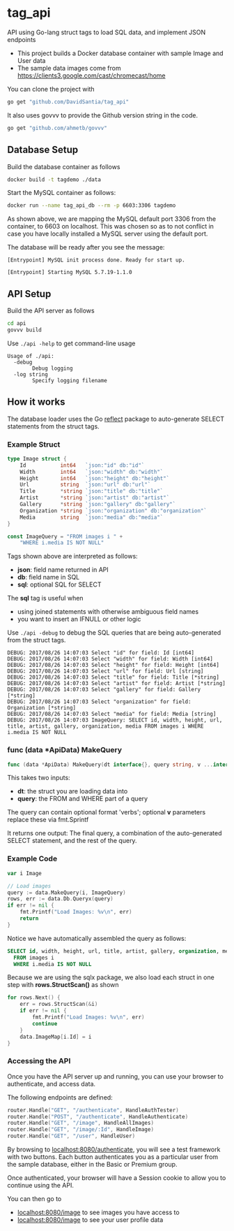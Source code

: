 # tag_api
API using Go-lang struct tags to load SQL data, and implement JSON endpoints

* This project builds a Docker database container with sample Image and User data
* The sample data images come from https://clients3.google.com/cast/chromecast/home

You can clone the project with
```sh
go get "github.com/DavidSantia/tag_api"
```

It also uses govvv to provide the Github version string in the code.
```sh
go get "github.com/ahmetb/govvv"
```

## Database Setup

Build the database container as follows
```sh
docker build -t tagdemo ./data
```

Start the MySQL container as follows:
```sh
docker run --name tag_api_db --rm -p 6603:3306 tagdemo
```
As shown above, we are mapping the MySQL default port 3306 from the container, to 6603 on localhost.  This was chosen so as to not conflict in case you have locally installed a MySQL server using the default port.

The database will be ready after you see the message:
```
[Entrypoint] MySQL init process done. Ready for start up.

[Entrypoint] Starting MySQL 5.7.19-1.1.0
```

## API Setup

Build the API server as follows
```sh
cd api
govvv build
```

Use `./api -help` to get command-line usage
```
Usage of ./api:
  -debug
    	Debug logging
  -log string
    	Specify logging filename
```

## How it works

The database loader uses the Go [reflect](https://golang.org/pkg/reflect) package to auto-generate SELECT statements from the struct tags.

### Example Struct
```go
type Image struct {
	Id           int64   `json:"id" db:"id"`
	Width        int64   `json:"width" db:"width"`
	Height       int64   `json:"height" db:"height"`
	Url          string  `json:"url" db:"url"`
	Title        *string `json:"title" db:"title"`
	Artist       *string `json:"artist" db:"artist"`
	Gallery      *string `json:"gallery" db:"gallery"`
	Organization *string `json:"organization" db:"organization"`
	Media        string  `json:"media" db:"media"`
}

const ImageQuery = "FROM images i " +
	"WHERE i.media IS NOT NULL"
```
Tags shown above are interpreted as follows:
* **json**: field name returned in API
* **db**: field name in SQL
* **sql**: optional SQL for SELECT

The **sql** tag is useful when
* using joined statements with otherwise ambiguous field names
* you want to insert an IFNULL or other logic

Use `./api -debug` to debug the SQL queries that are being auto-generated from the struct tags.
```
DEBUG: 2017/08/26 14:07:03 Select "id" for field: Id [int64]
DEBUG: 2017/08/26 14:07:03 Select "width" for field: Width [int64]
DEBUG: 2017/08/26 14:07:03 Select "height" for field: Height [int64]
DEBUG: 2017/08/26 14:07:03 Select "url" for field: Url [string]
DEBUG: 2017/08/26 14:07:03 Select "title" for field: Title [*string]
DEBUG: 2017/08/26 14:07:03 Select "artist" for field: Artist [*string]
DEBUG: 2017/08/26 14:07:03 Select "gallery" for field: Gallery [*string]
DEBUG: 2017/08/26 14:07:03 Select "organization" for field: Organization [*string]
DEBUG: 2017/08/26 14:07:03 Select "media" for field: Media [string]
DEBUG: 2017/08/26 14:07:03 ImageQuery: SELECT id, width, height, url, title, artist, gallery, organization, media FROM images i WHERE i.media IS NOT NULL
```

### func (data *ApiData) MakeQuery
```go
func (data *ApiData) MakeQuery(dt interface{}, query string, v ...interface{}) (finalq string)
```
This takes two inputs:
* **dt**: the struct you are loading data into
* **query**: the FROM and WHERE part of a query

The query can contain optional format 'verbs'; optional **v** parameters replace these via fmt.Sprintf

It returns one output:
The final query, a combination of the auto-generated SELECT statement, and the rest of the query.

### Example Code
```go
var i Image

// Load images
query := data.MakeQuery(i, ImageQuery)
rows, err := data.Db.Queryx(query)
if err != nil {
	fmt.Printf("Load Images: %v\n", err)
	return
}
```

Notice we have automatically assembled the query as follows:
```sql
SELECT id, width, height, url, title, artist, gallery, organization, media
  FROM images i
  WHERE i.media IS NOT NULL
```

Because we are using the sqlx package, we also load each struct in one step with **rows.StructScan()** as shown
```go
for rows.Next() {
	err = rows.StructScan(&i)
	if err != nil {
		fmt.Printf("Load Images: %v\n", err)
		continue
	}
	data.ImageMap[i.Id] = i
}
```
### Accessing the API
Once you have the API server up and running, you can use your browser to authenticate, and access data.

The following endpoints are defined:
```go
router.Handle("GET", "/authenticate", HandleAuthTester)
router.Handle("POST", "/authenticate", HandleAuthenticate)
router.Handle("GET", "/image", HandleAllImages)
router.Handle("GET", "/image/:Id", HandleImage)
router.Handle("GET", "/user", HandleUser)
```

By browsing to [localhost:8080/authenticate](http://localhost:8080/authenticate), you will see a test framework with two buttons.  Each button authenticates you as a particular user from the sample database, either in the Basic or Premium group.

Once authenticated, your browser will have a Session cookie to allow you to continue using the API.

You can then go to

* [localhost:8080/image](http://localhost:8080/image) to see images you have access to
* [localhost:8080/image](http://localhost:8080/user) to see your user profile data

